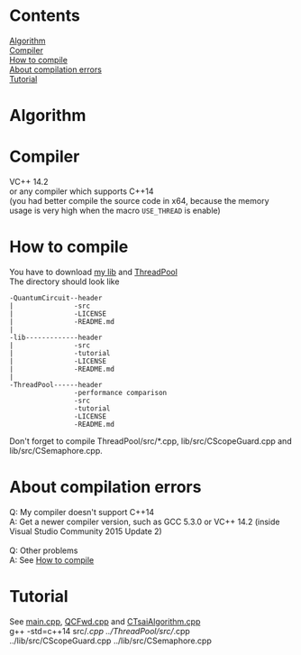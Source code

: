 # Contents
[Algorithm](https://github.com/Fdhvdu/QuantumCircuit/blob/master/README.md#algorithm)<br>
[Compiler](https://github.com/Fdhvdu/QuantumCircuit/blob/master/README.md#compiler)<br>
[How to compile](https://github.com/Fdhvdu/QuantumCircuit/blob/master/README.md#how-to-compile)<br>
[About compilation errors](https://github.com/Fdhvdu/QuantumCircuit/blob/master/README.md#about-compilation-errors)<br>
[Tutorial](https://github.com/Fdhvdu/QuantumCircuit/blob/master/README.md#tutorial)
# Algorithm
# Compiler
VC++ 14.2<br>
or any compiler which supports C++14<br>
(you had better compile the source code in x64, because the memory usage is very high when the macro `USE_THREAD` is enable)
# How to compile
You have to download [my lib](https://github.com/Fdhvdu/lib) and [ThreadPool](https://github.com/Fdhvdu/ThreadPool)<br>
The directory should look like

	-QuantumCircuit--header
	|               -src
	|               -LICENSE
	|               -README.md
	|
	-lib-------------header
	|               -src
	|               -tutorial
	|               -LICENSE
	|               -README.md
	|
	-ThreadPool------header
	                -performance comparison
	                -src
	                -tutorial
	                -LICENSE
	                -README.md
Don't forget to compile ThreadPool/src/*.cpp, lib/src/CScopeGuard.cpp and lib/src/CSemaphore.cpp.
# About compilation errors
Q: My compiler doesn't support C++14<br>
A: Get a newer compiler version, such as GCC 5.3.0 or VC++ 14.2 (inside Visual Studio Community 2015 Update 2)<br><br>
Q: Other problems<br>
A: See [How to compile](https://github.com/Fdhvdu/QuantumCircuit/blob/master/README.md#how-to-compile)
# Tutorial
See [main.cpp](https://github.com/Fdhvdu/QuantumCircuit/blob/master/src/main.cpp), [QCFwd.cpp](https://github.com/Fdhvdu/QuantumCircuit/blob/master/header/QCFwd.hpp) and [CTsaiAlgorithm.cpp](https://github.com/Fdhvdu/QuantumCircuit/blob/master/header/CTsaiAlgorithm.hpp)<br>
g++ -std=c++14 src/*.cpp ../ThreadPool/src/*.cpp ../lib/src/CScopeGuard.cpp ../lib/src/CSemaphore.cpp
